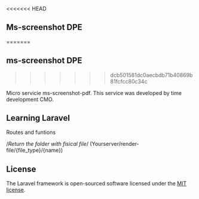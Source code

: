 

<<<<<<< HEAD
## Ms-screenshot DPE
=======
## ms-screenshot DPE
>>>>>>> dcb501581dc0aecbdb71b40869b81fcfcc80c34c

Micro servicie ms-screenshot-pdf. 
This service was developed by time development CMO.
## Learning Laravel

Routes and funtions 

/*Return the folder with fisical file*/
(Yourserver/render-file/{file_type}/{name}) 


## License

The Laravel framework is open-sourced software licensed under the [MIT license](http://opensource.org/licenses/MIT).
